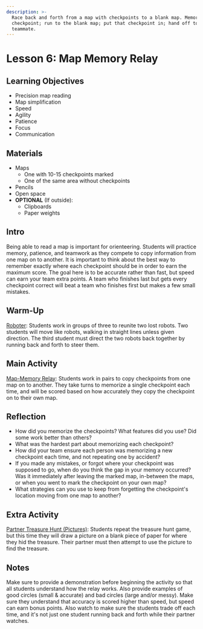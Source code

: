 ```yaml
---
description: >-
  Race back and forth from a map with checkpoints to a blank map. Memorize one
  checkpoint; run to the blank map; put that checkpoint in; hand off to your
  teammate.
---
```


# Lesson 6: Map Memory Relay

## Learning Objectives

* Precision map reading
* Map simplification
* Speed
* Agility
* Patience
* Focus
* Communication

## Materials

* Maps
  * One with 10-15 checkpoints marked
  * One of the same area without checkpoints
* Pencils
* Open space
* **OPTIONAL** \(If outside\):
  * Clipboards
  * Paper weights

## Intro

Being able to read a map is important for orienteering. Students will practice memory, patience, and teamwork as they compete to copy information from one map on to another. It is important to think about the best way to remember exactly where each checkpoint should be in order to earn the maximum score. The goal here is to be accurate rather than fast, but speed can earn your team extra points. A team who finishes last but gets every checkpoint correct will beat a team who finishes first but makes a few small mistakes.

## Warm-Up

[Roboter](https://www.google.com/url?q=https%3A%2F%2Fnavgames.force.com%2Factivities%2Fs%2Fdetail%2Fa2j1K0000014rMjQAI&sa=D&sntz=1&usg=AFQjCNExRwsjS_Zb7643us1MF1OqmNx38Q): Students work in groups of three to reunite two lost robots. Two students will move like robots, walking in straight lines unless given direction. The third student must direct the two robots back together by running back and forth to steer them.

## Main Activity

[Map-Memory Relay](https://www.google.com/url?q=https%3A%2F%2Fnavgames.force.com%2Factivities%2Fs%2Fdetail%2Fa2j1K0000014rMPQAY&sa=D&sntz=1&usg=AFQjCNFZ-nvOZqoWPVlp_j5qvEzGfSnnZg): Students work in pairs to copy checkpoints from one map on to another. They take turns to memorize a single checkpoint each time, and will be scored based on how accurately they copy the checkpoint on to their own map. 

## Reflection

* How did you memorize the checkpoints? What features did you use? Did some work better than others?
* What was the hardest part about memorizing each checkpoint?
* How did your team ensure each person was memorizing a new checkpoint each time, and not repeating one by accident?
* If you made any mistakes, or forgot where your checkpoint was supposed to go, when do you think the gap in your memory occurred? Was it immediately after leaving the marked map, in-between the maps, or when you went to mark the checkpoint on your own map?
* What strategies can you use to keep from forgetting the checkpoint's location moving from one map to another?

## Extra Activity

[Partner Treasure Hunt \(Pictures\)](https://www.google.com/url?q=https%3A%2F%2Fnavgames.force.com%2Factivities%2Fs%2Fdetail%2Fa2j1K0000014rMoQAI&sa=D&sntz=1&usg=AFQjCNEQGDKof_GdmYFfwwiLGHAYzjs_og): Students repeat the treasure hunt game, but this time they will draw a picture on a blank piece of paper for where they hid the treasure. Their partner must then attempt to use the picture to find the treasure.

## Notes

Make sure to provide a demonstration before beginning the activity so that all students understand how the relay works. Also provide examples of good circles \(small & accurate\) and bad circles \(large and/or messy\). Make sure they understand that accuracy is scored higher than speed, but speed can earn bonus points. Also watch to make sure the students trade off each time, and it's not just one student running back and forth while their partner watches.

